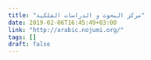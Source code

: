 ```yaml
---
title: "مرکز البحوث و الدراسات الفلکیة"
date: 2019-02-06T16:45:49+03:00
link: "http://arabic.nojumi.org/"
tags: []
draft: false
---
```

